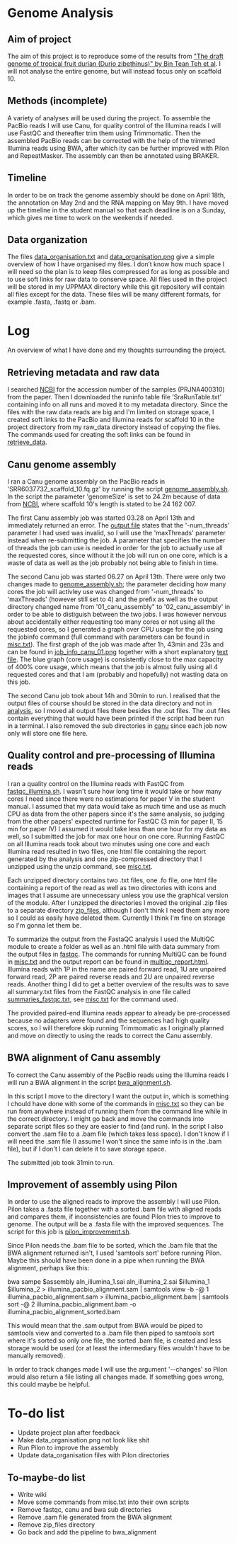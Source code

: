 # Genome Analysis

## Aim of project
The aim of this project is to reproduce some of the results from ["The draft genome of tropical fruit durian (Durio zibethinus)" by Bin Tean Teh et al](https://www.nature.com/articles/ng.3972/). I will not analyse the entire genome, but will instead focus only on scaffold 10.

## Methods (incomplete)
A variety of analyses will be used during the project. To assemble the PacBio reads I will use Canu, for quality control of the Illumina reads I will use FastQC and thereafter trim them using Trimmomatic. Then the assembled PacBio reads can be corrected with the help of the trimmed Illumina reads using BWA, after which ity can be further improved with Pilon and RepeatMasker. The assembly can then be annotated using BRAKER.

## Timeline
In order to be on track the genome assembly should be done on April 18th, the annotation on May 2nd and the RNA mapping on May 9th. I have moved up the timeline in the student manual so that each deadline is on a Sunday, which gives me time to work on the weekends if needed.

## Data organization
The files [data_organisation.txt](data_organisation.txt) and [data_organisation.png](data_organisation.png) give a simple overview of how I have organised my files.
I don’t know how much space I will need so the plan is to keep files compressed for as long as possible and to use soft links for raw data to conserve space. All files used in the project will be stored in my UPPMAX directory while this git repository will contain all files except for the data. These files will be many different formats, for example .fasta, .fastq or .bam.

# Log
An overview of what I have done and my thoughts surrounding the project.

## Retrieving metadata and raw data
I searched [NCBI](https://www.ncbi.nlm.nih.gov/sra) for the accession number of the samples (PRJNA400310) from the paper. Then I downloaded the runinfo table file ‘SraRunTable.txt’ containing info on all runs and moved it to my metadata directory.
Since the files with the raw data reads are big and I'm limited on storage space, I created soft links to the PacBio and Illumina reads for scaffold 10 in the project directory from my raw_data directory instead of copying the files. The commands used for creating the soft links can be found in [retrieve_data](code/retrieve_data). 

## Canu genome assembly
I ran a Canu genome assembly on the PacBio reads in 'SRR6037732_scaffold_10.fq.gz' by running the script [genome_assembly.sh](code/genome_assembly.sh). In the script the parameter 'genomeSize' is set to 24.2m because of data from [NCBI](https://www.ncbi.nlm.nih.gov/Traces/wgs/NSDW01?display=contigs), where scaffold 10's length is stated to be 24 162 007.

The first Canu assembly job was started 03.28 on April 13th and immediately returned an error. The [output file](analysis/genome_assembly/canu/01_canu_assembly.out) states that the '-num_threads' parameter I had used was invalid, so I will use the 'maxThreads' parameter instead when re-submitting the job. A parameter that specifies the number of threads the job can use is needed in order for the job to actually use all the requested cores, since without it the job will run on one core, which is a waste of data as well as the job probably not being able to finish in time.

The second Canu job was started 06.27 on April 13th. There were only two changes made to [genome_assembly.sh](code/genome_assembly.sh); the parameter deciding how many cores the job will activley use was changed from '-num_threads' to 'maxThreads' (however still set to 4) and the prefix as well as the output directory changed name from '01_canu_assembly" to '02_canu_assembly' in order to be able to distiguish between the two jobs.
I was however nervous about accidentally either requesting too many cores or not using all the requested cores, so I generated a graph over CPU usage for the job using the jobinfo command (full command with parameters can be found in [misc.txt](code/misc.txt)). The first graph of the job was made after 1h, 43min and 23s and can be found in [job_info_canu_01.png](job_info/job_info_canu_01.png) together with a short explanatory [text file](job_info/job_info_canu.txt). The blue graph (core usage) is consistently close to the max capacity of 400% core usage, which means that the job is almost fully using all 4 requested cores and that I am (probably and hopefully) not wasting data on this job.

The second Canu job took about 14h and 30min to run. I realised that the output files of course should be stored in the data directory and not in [analysis](analysis/), so I moved all output files there besides the .out files. The .out files contain everything that would have been printed if the script had been run in a terminal. I also removed the sub directories in [canu](analysis/genome_assembly/canu/) since each job now only will store one file here.

## Quality control and pre-processing of Illumina reads
I ran a quality control on the Illumina reads with FastQC from [fastqc_illumina.sh](code/fastqc_illumina.sh). I wasn't sure how long time it would take or how many cores I need since there were no estimations for paper V in the student manual. I assumed that my data would take as much time and use as much CPU as data from the other papers since it's the same analysis, so judging from the other papers' expected runtime for FastQC (3 min for paper II, 15 min for paper IV) I assumed it would take less than one hour for my data as well, so I submitted the job for max one hour on one core.
Running FastQC on all Illumina reads took about two minutes using one core and each Illumina read resulted in two files, one html file containing the report generated by the analysis and one zip-compressed directory that I unzipped using the unzip command, see [misc.txt](code/misc.txt).

Each unzipped directory contains two .txt files, one .fo file, one html file containing a report of the read as well as two directories with icons and images that I assume are unnecessary unless you use the graphical version of the module.
After I unzipped the directories I moved the original .zip files to a separate directory [zip_files](analysis/pre_processing/fastqc/zip_files/), although I don't think I need them any more so I could as easily have deleted them. Currently I think I'm fine on storage so I'm gonna let them be.

To summarize the output from the FastaQC analysis I used the MultiQC module to create a folder as well as an .html file with data summary from the output files in [fastqc](analysis/pre_processing/fastqc/). The commands for running MultiQC can be found in [misc.txt](code/misc.txt) and the output report can be found in [multiqc_report.html](analysis/pre_processing/fastqc/multiqc_data/multiqc_report.html). Illumina reads with 1P in the name are paired forward read, 1U are unpaired forward read, 2P are paired reverse reads and 2U are unpaired reverse reads. Another thing I did to get a better overview of the results was to save all summary.txt files from the FastQC analysis in one file called [summaries_fastqc.txt](analysis/pre_processing/fastqc/summaries_fastqc.txt), see [misc.txt](code/misc.txt) for the command used.

The provided paired-end Illumina reads appear to already be pre-processed because no adapters were found and the sequences had high quality scores, so I will therefore skip running Trimmomatic as I originally planned and move on directly to using the reads to correct the Canu assembly.

## BWA alignment of Canu assembly
To correct the Canu assembly of the PacBio reads using the Illumina reads I will run a BWA alignment in the script [bwa_alignment.sh](code/bwa_alignment.sh).

In this script I move to the directory I want the output in, which is something I chould have done with some of the commands in [misc.txt](code/misc.txt) so they can be run from anywhere instead of running them from the command line while in the correct directory. I might go back and move the commands into separate script files so they are easier to find (and run). 
In the script I also convert the .sam file to a .bam file (which takes less space). I don't know if I will need the .sam file (I assume I won't since the same info is in the .bam file), but if I don't I can delete it to save storage space.

The submitted job took 31min to run.

## Improvement of assembly using Pilon
In order to use the aligned reads to improve the assembly I will use Pilon. Pilon takes a .fasta file together with a sorted .bam file with aligned reads and compares them, if inconsistencies are found Pilon tries to improve to genome. The output will be a .fasta file with the improved sequences. The script for this job is [pilon_improvement.sh](code/pilon_improvement.sh).

Since Pilon needs the .bam file to be sorted, which the .bam file that the BWA alignment returned isn't, I used 'samtools sort' before running Pilon. Maybe this should have been done in a pipe when running the BWA alignment, perhaps like this:

bwa sampe $assembly aln_illumina_1.sai aln_illumina_2.sai $illumina_1 $illumina_2 > illumina_pacbio_alignment.sam | samtools view -b -@ 1 illumina_pacbio_alignment.sam > illumina_pacbio_alignment.bam | samtools sort -@ 2 illumina_pacbio_alignment.bam -o illumina_pacbio_alignment_sorted.bam

This would mean that the .sam output from BWA would be piped to samtools view and converted to a .bam file then piped to samtools sort where it's sorted so only one file, the sorted .bam file, is created and less storage would be used (or at least the intermediary files wouldn't have to be manually removed).

In order to track changes made I will use the argument '--changes' so Pilon would also return a file listing all changes made. If something goes wrong, this could maybe be helpful.

# To-do list
* Update project plan after feedback
* Make data_organisation.png not look like shit
* Run Pilon to improve the assembly
* Update data_organisation files with Pilon directories

## To-maybe-do list
* Write wiki
* Move some commands from misc.txt into their own scripts
* Remove fastqc, canu and bwa sub directories
* Remove .sam file generated from the BWA alignment
* Remove zip_files directory
* Go back and add the pipeline to bwa_alignment 
